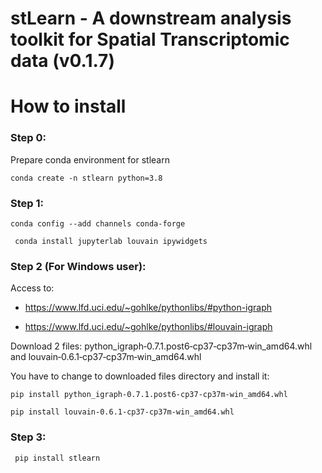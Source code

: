 # stLearn - A downstream analysis toolkit for Spatial Transcriptomic data (v0.1.7)

# How to install

### Step 0:

Prepare conda environment for stlearn

``` conda create -n stlearn python=3.8 ```

### Step 1:

``` conda config --add channels conda-forge ```

``` conda install jupyterlab louvain ipywidgets```
### Step 2 (For Windows user):

Access to: 

 - https://www.lfd.uci.edu/~gohlke/pythonlibs/#python-igraph

 - https://www.lfd.uci.edu/~gohlke/pythonlibs/#louvain-igraph

Download 2 files: python_igraph‑0.7.1.post6‑cp37‑cp37m‑win_amd64.whl and louvain‑0.6.1‑cp37‑cp37m‑win_amd64.whl

You have to change to downloaded files directory and install it:

``` pip install python_igraph‑0.7.1.post6‑cp37‑cp37m‑win_amd64.whl ```

``` pip install louvain‑0.6.1‑cp37‑cp37m‑win_amd64.whl ```



### Step 3:

``` pip install stlearn```




